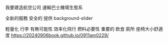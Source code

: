 我要建造航空公司 運輸巴士機場生態系

全新的服務 安全的 提供
background-slider
 

輕量化 行李 有無可能性
效率化飛行
燃料必要性 重要的 飲食 廁所
座椅大小舒適度
https://20240906book.github.io/0911am0229/
